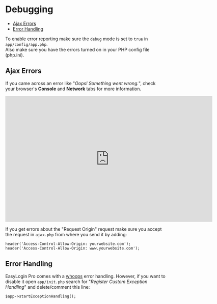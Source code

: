 # Debugging

- [Ajax Errors](#ajax-errors)
- [Error Handling](#error-handling)

To enable error reporting make sure the `debug` mode is set to `true` in `app/config/app.php`. <br> Also make sure you have the errors turned on in your PHP config file (php.ini).

## Ajax Errors

If you came across an error like "_Oops! Something went wrong._", check your browser's __Console__ and __Network__ tabs for more information.

<p class="video-wrapper"><iframe src="https://www.screenr.com/embed/27ON" width="650" height="396" frameborder="0"></iframe></p>

If you get errors about the "Request Origin" request make sure you accept the request in `ajax.php` from where you send it by adding:

    header('Access-Control-Allow-Origin: yourwebsite.com');
    header('Access-Control-Allow-Origin: www.yourwebsite.com');

## Error Handling

EasyLogin Pro comes with a <a href="https://github.com/filp/whoops" target="_blank">whoops</a> error handling. However, if you want to disable it open `app/init.php` search for "_Register Custom Exception Handling_" and delete/comment this line:

    $app->startExceptionHandling();
